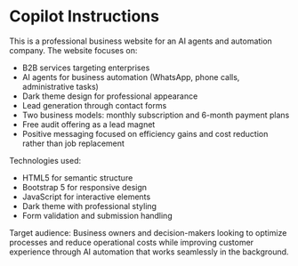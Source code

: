 # Copilot Instructions

<!-- Use this file to provide workspace-specific custom instructions to Copilot. For more details, visit https://code.visualstudio.com/docs/copilot/copilot-customization#_use-a-githubcopilotinstructionsmd-file -->

This is a professional business website for an AI agents and automation company. The website focuses on:

- B2B services targeting enterprises
- AI agents for business automation (WhatsApp, phone calls, administrative tasks)
- Dark theme design for professional appearance
- Lead generation through contact forms
- Two business models: monthly subscription and 6-month payment plans
- Free audit offering as a lead magnet
- Positive messaging focused on efficiency gains and cost reduction rather than job replacement

Technologies used:
- HTML5 for semantic structure
- Bootstrap 5 for responsive design
- JavaScript for interactive elements
- Dark theme with professional styling
- Form validation and submission handling

Target audience: Business owners and decision-makers looking to optimize processes and reduce operational costs while improving customer experience through AI automation that works seamlessly in the background.
